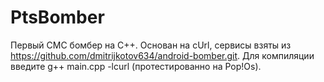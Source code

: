# PtsBomber
Первый СМС бомбер на C++.
Основан на cUrl, сервисы взяты из https://github.com/dmitrijkotov634/android-bomber.git.
Для компиляции введите g++ main.cpp -lcurl (протестированно на Pop!Os).
